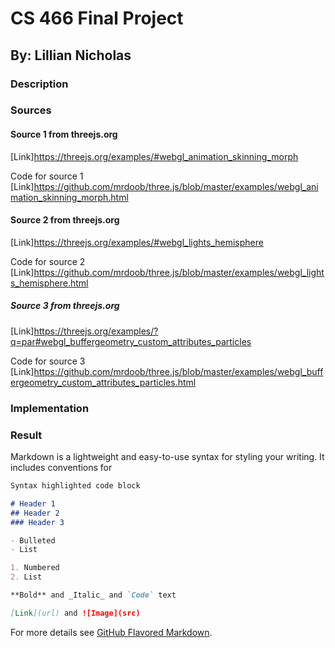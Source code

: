 # CS 466 Final Project
## By: Lillian Nicholas

### Description

### Sources

#### Source 1 from threejs.org
[Link]https://threejs.org/examples/#webgl_animation_skinning_morph

Code for source 1
[Link]https://github.com/mrdoob/three.js/blob/master/examples/webgl_animation_skinning_morph.html

#### Source 2 from threejs.org
[Link]https://threejs.org/examples/#webgl_lights_hemisphere

Code for source 2
[Link]https://github.com/mrdoob/three.js/blob/master/examples/webgl_lights_hemisphere.html

##### Source 3 from threejs.org
[Link]https://threejs.org/examples/?q=par#webgl_buffergeometry_custom_attributes_particles

Code for source 3
[Link]https://github.com/mrdoob/three.js/blob/master/examples/webgl_buffergeometry_custom_attributes_particles.html

### Implementation

### Result




Markdown is a lightweight and easy-to-use syntax for styling your writing. It includes conventions for

```markdown
Syntax highlighted code block

# Header 1
## Header 2
### Header 3

- Bulleted
- List

1. Numbered
2. List

**Bold** and _Italic_ and `Code` text

[Link](url) and ![Image](src)
```

For more details see [GitHub Flavored Markdown](https://guides.github.com/features/mastering-markdown/).
